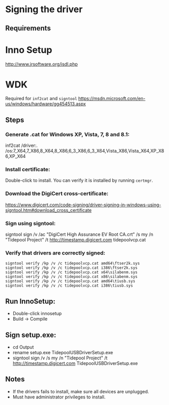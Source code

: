 # Signing the driver

## Requirements

# Inno Setup
http://www.jrsoftware.org/isdl.php

# WDK 
Required for `inf2cat` and `signtool`
https://msdn.microsoft.com/en-us/windows/hardware/gg454513.aspx

## Steps

### Generate .cat for Windows XP, Vista, 7, 8 and 8.1:
inf2cat /driver:. /os:7_X64,7_X86,8_X64,8_X86,6_3_X86,6_3_X64,Vista_X86,Vista_X64,XP_X86,XP_X64

### Install certificate:
Double-click to install. You can verify it is installed by running `certmgr`.

### Download the DigiCert cross-certificate:
https://www.digicert.com/code-signing/driver-signing-in-windows-using-signtool.htm#download_cross_certificate

### Sign using signtool:

signtool sign /v /ac "DigiCert High Assurance EV Root CA.crt" /s my /n "Tidepool Project" /t http://timestamp.digicert.com tidepoolvcp.cat

### Verify that drivers are correctly signed:

	signtool verify /kp /v /c tidepoolvcp.cat amd64\ftser2k.sys
	signtool verify /kp /v /c tidepoolvcp.cat i386\ftser2k.sys
	signtool verify /kp /v /c tidepoolvcp.cat x64\silabenm.sys
	signtool verify /kp /v /c tidepoolvcp.cat x86\silabenm.sys
	signtool verify /kp /v /c tidepoolvcp.cat amd64\tiusb.sys
	signtool verify /kp /v /c tidepoolvcp.cat i386\tiusb.sys

## Run InnoSetup:
- Double-click innosetup
- Build -> Compile

## Sign setup.exe:
- cd Output
- rename setup.exe TidepoolUSBDriverSetup.exe
- signtool sign /v /s my /n "Tidepool Project" /t http://timestamp.digicert.com TidepoolUSBDriverSetup.exe

## Notes

- If the drivers fails to install, make sure all devices are unplugged.
- Must have administrator privileges to install.
